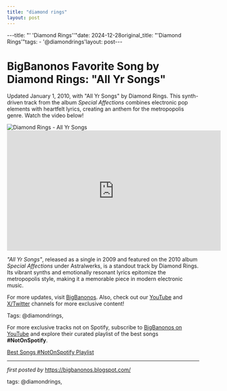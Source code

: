 ```yaml
---
title: "diamond rings"
layout: post
---
```

---title: "' 'Diamond Rings''"date: 2024-12-28original_title: "'Diamond Rings'"tags:  - '@diamondrings'layout: post---<!-- Title of the Post --><h1 >BigBanonos Favorite Song by Diamond Rings: "All Yr Songs"</h1> <!-- Introductory Text --><p >Updated January 1, 2010, with "All Yr Songs" by Diamond Rings. This synth-driven track from the album *Special Affections* combines electronic pop elements with heartfelt lyrics, creating an anthem for the metropopolis genre. Watch the video below!</p> <!-- Featured Image --><div > <img src="https://i.scdn.co/image/ab67616d0000b273418883ea1d1ab0668276d9cf" alt="Diamond Rings - All Yr Songs" /></div> <!-- YouTube Video Embed --><div > <iframe width="560" height="315" src="https://www.youtube.com/embed/o6IUKa25e80" frameborder="0" allowfullscreen></iframe></div> <!-- Song Information --><div > <p><em>"All Yr Songs"</em>, released as a single in 2009 and featured on the 2010 album *Special Affections* under Astralwerks, is a standout track by Diamond Rings. Its vibrant synths and emotionally resonant lyrics epitomize the metropopolis style, making it a memorable piece in modern electronic music.</p></div> <!-- Footer Links --><div > <p>For more updates, visit <a href="https://bigbanonos.blogspot.com/" target="_blank">BigBanonos</a>. Also, check out our <a href="https://www.youtube.com/@BigBanonos" target="_blank">YouTube</a> and <a href="https://x.com/bigbanonos" target="_blank">X/Twitter</a> channels for more exclusive content!</p></div> <!-- Tags --><p >Tags: @diamondrings,</p><!--Subscribe and Playlist Links--><div>    <p>For more exclusive tracks not on Spotify, subscribe to <a href="https://www.youtube.com/@BigBanonos" target="_blank">BigBanonos on YouTube</a> and explore their curated playlist of the best songs <strong>#NotOnSpotify</strong>.</p>    <p><a href="https://www.youtube.com/playlist?list=PLtuNtuTatqI0kFahUCbtbfenC_ET5O_tr" target="_blank">Best Songs #NotOnSpotify Playlist<br /></a></p></div><hr /><p><em>first posted by</em> <a href="https://bigbanonos.blogspot.com/" rel="noopener" target="_new">https://bigbanonos.blogspot.com/</a></p><p>tags: @diamondrings,</p>